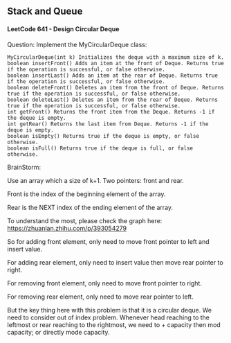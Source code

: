 ## Stack and Queue

#### LeetCode 641 - Design Circular Deque

Question:
Implement the MyCircularDeque class:

    MyCircularDeque(int k) Initializes the deque with a maximum size of k.
    boolean insertFront() Adds an item at the front of Deque. Returns true if the operation is successful, or false otherwise.
    boolean insertLast() Adds an item at the rear of Deque. Returns true if the operation is successful, or false otherwise.
    boolean deleteFront() Deletes an item from the front of Deque. Returns true if the operation is successful, or false otherwise.
    boolean deleteLast() Deletes an item from the rear of Deque. Returns true if the operation is successful, or false otherwise.
    int getFront() Returns the front item from the Deque. Returns -1 if the deque is empty.
    int getRear() Returns the last item from Deque. Returns -1 if the deque is empty.
    boolean isEmpty() Returns true if the deque is empty, or false otherwise.
    boolean isFull() Returns true if the deque is full, or false otherwise.

BrainStorm:

Use an array which a size of k+1. Two pointers: front and rear. 

Front is the index of the beginning element of the array.

Rear is the NEXT index of the ending element of the array.

To understand the most, please check the graph here: https://zhuanlan.zhihu.com/p/393054279

So for adding front element, only need to move front pointer to left and insert value.

For adding rear element, only need to insert value then move rear pointer to right.

For removing front element, only need to move front pointer to right.

For removing rear element, only need to move rear pointer to left.

But the key thing here with this problem is that it is a circular deque. We need to consider out of index problem. Whenever head reaching to the leftmost or rear reaching to the rightmost, we need to + capacity then mod capacity; or directly mode capacity.

